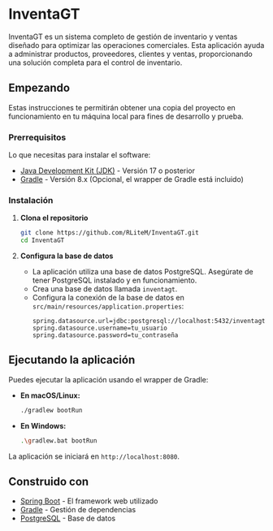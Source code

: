 # InventaGT

InventaGT es un sistema completo de gestión de inventario y ventas diseñado para optimizar las operaciones comerciales. Esta aplicación ayuda a administrar productos, proveedores, clientes y ventas, proporcionando una solución completa para el control de inventario.

## Empezando

Estas instrucciones te permitirán obtener una copia del proyecto en funcionamiento en tu máquina local para fines de desarrollo y prueba.

### Prerrequisitos

Lo que necesitas para instalar el software:

*   [Java Development Kit (JDK)](https://www.oracle.com/java/technologies/javase-downloads.html) - Versión 17 o posterior
*   [Gradle](https://gradle.org/install/) - Versión 8.x (Opcional, el wrapper de Gradle está incluido)

### Instalación

1.  **Clona el repositorio**
    ```sh
    git clone https://github.com/RLiteM/InventaGT.git
    cd InventaGT
    ```

2.  **Configura la base de datos**
    *   La aplicación utiliza una base de datos PostgreSQL. Asegúrate de tener PostgreSQL instalado y en funcionamiento.
    *   Crea una base de datos llamada `inventagt`.
    *   Configura la conexión de la base de datos en `src/main/resources/application.properties`:
        ```properties
        spring.datasource.url=jdbc:postgresql://localhost:5432/inventagt
        spring.datasource.username=tu_usuario
        spring.datasource.password=tu_contraseña
        ```

## Ejecutando la aplicación

Puedes ejecutar la aplicación usando el wrapper de Gradle:

*   **En macOS/Linux:**
    ```sh
    ./gradlew bootRun
    ```

*   **En Windows:**
    ```sh
    .\gradlew.bat bootRun
    ```

La aplicación se iniciará en `http://localhost:8080`.

## Construido con

*   [Spring Boot](https://spring.io/projects/spring-boot) - El framework web utilizado
*   [Gradle](https://gradle.org/) - Gestión de dependencias
*   [PostgreSQL](https://www.postgresql.org/) - Base de datos